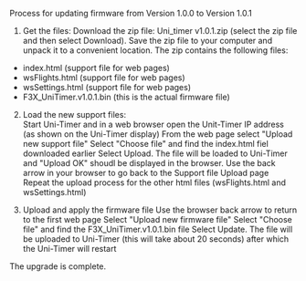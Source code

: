 Process for updating firmware from Version 1.0.0 to Version 1.0.1

1.  Get the files:
Download the zip file: Uni_timer v1.0.1.zip (select the zip file and then select Download). 
Save the zip file to your computer and unpack it to a convenient location.
The zip contains the following files:
  - index.html (support file for web pages)
  - wsFlights.html (support file for web pages)
  - wsSettings.html (support file for web pages)
  - F3X_UniTimer.v1.0.1.bin (this is the actual firmware file)
  
2.  Load the new support files:  
Start Uni-Timer and in a web browser open the Unit-Timer IP address (as shown on the Uni-Timer display)
From the web page select "Upload new support file"
Select "Choose file" and find the index.html fiel downloaded earlier
Select Upload. The file will be loaded to Uni-Timer and "Upload OK" shoudl be displayed in the browser.
Use the back arrow in your browser to go back to the Support file Upload page
Repeat the upload process for the other html files (wsFlights.html and wsSettings.html)

3.  Upload and apply the firmware file
Use the browser back arrow to return to the first web page
Select "Upload new firmware file"
Select "Choose file" and find the F3X_UniTimer.v1.0.1.bin file
Select Update. The file will be uploaded to Uni-Timer (this will take about 20 seconds) after which the Uni-Timer will restart

The upgrade is complete.

